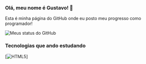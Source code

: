 ### Olá, meu nome é Gustavo! 🖖
Esta é minha página do GitHub onde eu posto meu progresso como programador!

![Meus status do GitHub](https://github-readme-stats.vercel.app/api?username=GustavoHRX&show_icons=true&theme=synthwave)

### Tecnologias que ando estudando 

[![HTML5](https://img.shields.io/badge/HTML-239120?style=for-the-badge&logo=html5&logoColor=orange)]


